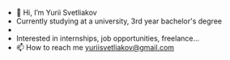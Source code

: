 - 👋 Hi, I’m Yurii Svetliakov
- Currently studying at a university, 3rd year bachelor's degree
- 
- Interested in internships, job opportunities, freelance...
- 📫 How to reach me yuriisvetliakov@gmail.com
<!---
1Zero11/1Zero11 is a ✨ special ✨ repository because its `README.md` (this file) appears on your GitHub profile.
You can click the Preview link to take a look at your changes.
--->
